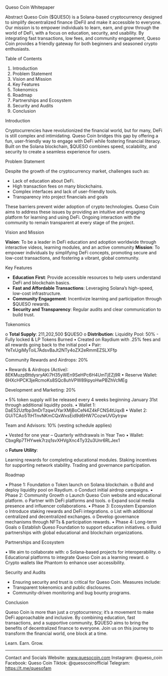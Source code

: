  Queso Coin Whitepaper

Abstract
Queso Coin ($QUESO) is a Solana-based cryptocurrency designed to simplify decentralized finance (DeFi) and make it accessible to everyone. Our mission is to empower individuals to learn, earn, and grow through the world of DeFi, with a focus on education, security, and usability. By integrating fast transactions, low fees, and community engagement, Queso Coin provides a friendly gateway for both beginners and seasoned crypto enthusiasts.

Table of Contents

1.	Introduction
2.	Problem Statement
3.	Vision and Mission
4.	Key Features
5.	Tokenomics
6.	Roadmap
7.	Partnerships and Ecosystem
8.	Security and Audits
9.	Conclusion




Introduction

Cryptocurrencies have revolutionized the financial world, but for many, DeFi is still complex and intimidating. Queso Coin bridges this gap by offering a fun, user-friendly way to engage with DeFi while fostering financial literacy. Built on the Solana blockchain, $QUESO combines speed, scalability, and security to create a seamless experience for users.

Problem Statement

Despite the growth of the cryptocurrency market, challenges such as:
-	Lack of education about DeFi.
-	High transaction fees on many blockchains.
-	Complex interfaces and lack of user-friendly tools.
-	Transparency into project financials and goals

These barriers prevent wider adoption of crypto technologies. Queso Coin aims to address these issues by providing an intuitive and engaging platform for learning and using DeFi. Ongoing interaction with the community to remain transparent at every stage of the project. 

Vision and Mission

**Vision**: To be a leader in DeFi education and adoption worldwide through interactive videos, learning modules, and an active community
**Mission**: To empower individuals by simplifying DeFi concepts, promoting secure and low-cost transactions, and fostering a vibrant, global community.

Key Features

- **Education First**: Provide accessible resources to help users understand DeFi and blockchain basics.
- **Fast and Affordable Transactions**: Leveraging Solana’s high-speed, low-cost infrastructure.
- **Community Engagement**: Incentivize learning and participation through $QUESO rewards.
- **Security and Transparency**: Regular audits and clear communication to build trust.




Tokenomics

o	**Total Supply**:  211,202,500 $QUESO
o	**Distribution**:
Liquidity Pool: 50% - Fully locked & LP Tokens Burned 
•	Created on Raydium with .25% fees and all rewards going back to the initial pool
•	Pair: YeTxUgiMyToiL7AdsvBaJt2NTy4oZX2eRmmEZSLXFfp

Community Rewards and Airdrops: 20%

•	Rewards & Airdrops (Active): 8EKMuzpBttdysryAKi7H35yWEn9SeHPc6H4UmTjEZj9R
•	Reserve Wallet: 6HXcHPCK3jeRcmoKs8SQc8uhVPW89ipyoHwPBZhVcMEg

Development and Marketing: 20%

•	5% token supply will be released every 4 weeks beginning January 31st through additional liquidity pools.
•	Wallet 1: DaE52Uzfbp3mDrTzqwUYarXMjBoCeN4Z4kFCNS4tUqxB
•	Wallet 2: GUiTCAo5TtHTnvNKmCQxWxsEid9d6HW7CozwUVGytrpw

Team and Advisors: 10% (vesting schedule applies)

•	Vested for one year – Quarterly withdrawals in Year Two
•	Wallet: CbxgRp7THYwek7rzq1svXHVgXnc4Ty32u3Unr6RLJex1

o	**Future Utility**: 

Learning rewards for completing educational modules.
Staking incentives for supporting network stability.
Trading and governance participation.







Roadmap

•	Phase 1: Foundation
o	Token launch on Solana blockchain.
o	Build and deploy liquidity pool on Raydium.
o	Conduct initial airdrop campaigns.
•	Phase 2: Community Growth
o	Launch Queso Coin website and educational platform.
o	Partner with DeFi platforms and tools.
o	Expand social media presence and influencer collaborations.
•	Phase 3: Ecosystem Expansion  
o	Introduce staking rewards and DeFi integrations.
o	List with additional centralized and decentralized exchanges.
o	Develop governance mechanisms through NFTs & participation rewards.
•	Phase 4: Long-term Goals 
o	Establish Queso Foundation to support education initiatives.
o	Build partnerships with global educational and blockchain organizations.


Partnerships and Ecosystem

•	We aim to collaborate with:
o	Solana-based projects for interoperability.
o	Educational platforms to integrate Queso Coin as a learning reward.
o	Crypto wallets like Phantom to enhance user accessibility.

Security and Audits

-	Ensuring security and trust is critical for Queso Coin. Measures include:
-	Transparent tokenomics and public disclosures.
-	Community-driven monitoring and bug bounty programs.




Conclusion

Queso Coin is more than just a cryptocurrency; it’s a movement to make DeFi approachable and inclusive. By combining education, fast transactions, and a supportive community, $QUESO aims to bring the benefits of decentralized finance to everyone. Join us on this journey to transform the financial world, one block at a time.

Learn. Earn. Grow.

---

Contact and Socials
Website: www.quesocoin.com 
Instagram: @queso_coin
Facebook: Queso Coin
Tiktok: @quesocoinofficial
Telegram: https://t.me/quesofam

